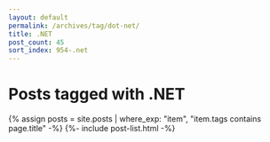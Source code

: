 ```yaml
---
layout: default
permalink: /archives/tag/dot-net/
title: .NET
post_count: 45
sort_index: 954-.net
---
```

<h1 class="page-heading">Posts tagged with .NET</h1>
{% assign posts = site.posts | where_exp: "item", "item.tags contains page.title" -%}
{%- include post-list.html -%}
